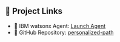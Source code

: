 ## 🔗 Project Links
- 🎯 IBM watsonx Agent: [Launch Agent](https://dataplatform.cloud.ibm.com/wx/agents/ca1890d3-996a-4286-843a-3185904836dc?project_id=686b6933-92a0-411f-8682-e521c2b19763&context=wx)
- 📁 GitHub Repository: [personalized-path](https://github.com/hishanasherin/personalized-path)

